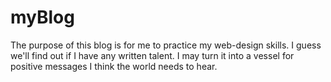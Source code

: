 # myBlog

The purpose of this blog is for me to practice my web-design skills. I guess we'll find out if I have any written talent. I may turn it into a vessel for positive messages I think the world needs to hear.
